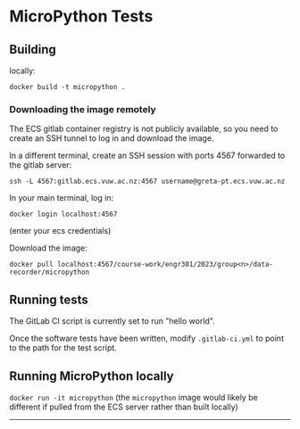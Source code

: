 # MicroPython Tests

## Building

locally:

`docker build -t micropython .`

### Downloading the image remotely

The ECS gitlab container registry is not publicly available, so you need to create an SSH tunnel to log in and download the image.

In a different terminal, create an SSH session with ports 4567 forwarded to the gitlab server:

```shell
ssh -L 4567:gitlab.ecs.vuw.ac.nz:4567 username@greta-pt.ecs.vuw.ac.nz
```

In your main terminal, log in:

```shell
docker login localhost:4567
```

(enter your ecs credentials)

Download the image:

```shell
docker pull localhost:4567/course-work/engr301/2023/group<n>/data-recorder/micropython
```

## Running tests

The GitLab CI script is currently set to run "hello world".

Once the software tests have been written, modify `.gitlab-ci.yml` to point to the path for the test script.

## Running MicroPython locally

`docker run -it micropython` (the `micropython` image would likely be different if pulled from the ECS server rather than built locally)

---
